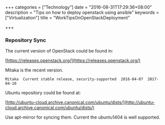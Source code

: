 +++
categories = ["Technology"]
date = "2016-08-31T17:29:36+08:00"
description = "Tips on how to deploy openstack using ansible"
keywords = ["Virtualization"]
title = "WorkTipsOnOpenStackDeployment"

+++
### Repository Sync
The current version of OpenStack could be found in:    

[https://releases.openstack.org/](https://releases.openstack.org/)    

Mitaka is the recent version.     

```
Mitaka	Current stable release, security-supported	2016-04-07	2017-04-10
```
Ubuntu repository could be found at:    

[http://ubuntu-cloud.archive.canonical.com/ubuntu/dists/](http://ubuntu-cloud.archive.canonical.com/ubuntu/dists/)    

Use apt-mirror for syncing them. Current the ubuntu1404 is well supported.   
    
 
